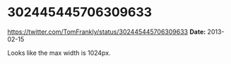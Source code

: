 # 302445445706309633
https://twitter.com/TomFrankly/status/302445445706309633
**Date:** 2013-02-15

Looks like the max width is 1024px.
